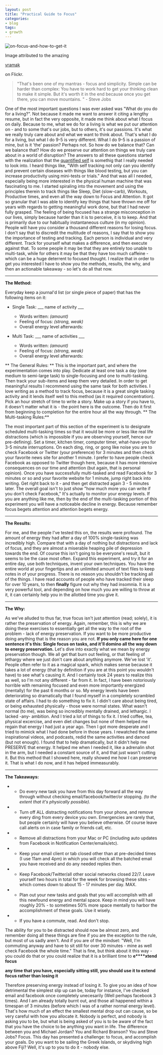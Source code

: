 ```yaml
---
layout: post
title: "Practical Guide to Focus"
categories:
- blog
tags:
- growth
---
```


![on-focus-and-how-to-get-it](http://i.imgur.com/Mpk33.png)

Image attributed to the amazing 

[vramak](http://www.flickr.com/photos/vramak/3499502280/)

 on Flickr.

> "That's been one of my mantras - focus and simplicity. Simple can be harder than complex: You have to work hard to get your thinking clean to make it simple. But it's worth it in the end because once you get there, you can move mountains. " - Steve Jobs

One of the most important questions I was ever asked was "What do you do for a living?". Not because it made me want to answer it citing a lengthy resume, but in fact the very opposite, it made me think about what I focus on daily. Because to me, what we do for a living is what we put our attention on - and to some that's our jobs, but to others, it's our passions. It's what we really truly care about and what we want to think about. That's what I do for a living, but what I do 9-5 is very different. What I do 9-5 is a passion of mine, but is it 'the' passion? Perhaps not. So how do we balance that? Can we balance that? How do we preserve our attention on things we truly care about in a world of disruption? The answers to all these questions started with the realization that the [quantified self](http://quantifiedself.com) is somethig that I really needed to look into. I heard things like, "With self tracking not only can you identify and prevent certain diseases with things like blood testing, but you can increase productivity using mini-tests or trials." And that was all I needed, especially being more interested in the physical human machine that was fascinating to me. I started spiraling into the movement and using the principles therein to track things like Sleep, Diet (slow-carb), Workouts, Productive times, and even all the way down to Focus and Attention. It got so granular that I was able to identify key things that have thrown me off for years with regards to getting meaningful work done, but that I had never fully grasped. The feeling of being focused has a strange misconception in our lives, simply because harder than it is to perceive, it is to keep. And that is primarily due to our habitually instantaneous culture (in my opinion). People will have you consider a thousand different reasons for losing focus. I don't say that to discredit the multitude of reasons, I say that to show you the importance of testing and tracking. Each person is individual and very different. Track for yourself what makes a difference, and then execute against that. To some people it may be that they are entirely too unable to multi-task, while for others it may be that they have too much caffeine - which can be a huge deterrent to focused thought. I realize that in order to get you interested I have to show you the methods, results, the why, and then an actionable takeaway - so let's do all that now.

* * *

**The Method:**

Everyday keep a journal'd list (or single piece of paper) that has the following items on it:

*   Single Task: ___ name of activity ___

    *   Words written: _(amount)_
    *   Feeling of focus: _(strong, weak)_
    *   Overall energy level afterwards:
*   Multi Task: ___ name of activities ___

    *   Words written: _(amount)_
    *   Feeling of focus: _(strong, weak)_
    *   Overall energy level afterwards:

** The General Rules: **
 This is the important part, and where the experimentation comes into play. Dedicate at least one task a day (one medium to semi-large task) to single-focusing and one to multi-tasking. Then track your sub-items and keep them very detailed. In order to get meaningful results I recommend using the same task for both activities. I love writing as a method to track focus, because it is a great single tasking activity and it lends itself well to this method (as it required concentration). Pick an hour stretch of time to write a story. Make up a story if you have to, it doesn't matter what it is - the point here is the outcome. Then do it first from beginning to completion for the entire hour all the way through. ** The Multi-tasking Rules:**

 The most important part of this section of the experiment is to designate scheduled multi-tasking times so that it would be more or less like real life distractions (which is impossible if you are observing yourself, hence our pre-defining). Set a timer, kitchen timer, computer timer, what-have-you for 3-5 minute interruptions. On each ding, ring, or gong like noise you are to check Facebook or Twitter (your preference) for 3 minutes and then check your favorite news site for another 1 minute. I prefer to have people check Facebook as opposed to Twitter though here, because it has more intensive consequences on our time and attention (but again, that is personal opinion). Once you have successfully multi-tasked and read Facebook for 3 minutes or so and your favorite website for 1 minute, jump right back into writing. Get right back to it - and then get distracted again 3 - 5 minutes later. The overall goal isn't to just show "how much more you can write if you don't check Facebook," It's actually to monitor your energy levels. If you are anything like me, then by the end of the multi-tasking portion of this experiment you will have a noticeable decline in energy. Because remember focus begets attention and attention begets energy.

* * *

**The Results:**

For me, and the people I've tested this on, the results were profound. The amount of energy they had after a day of 100% single-tasking was incredibly high. Compare that with a day of nothing but distractions and lack of focus, and they are almost a miserable heaping pile of depression towards the end. Of course this isn't going to be everyone's result, but it seems to be the case most often. Expand this experiment, and try it for an entire day, use both techniques, invent your own techniques. You have the entire world at your fingertips and an unlimited amount of text files to keep notes in of your progress. There is no reason you shouldn't be tracking all of the things. I have read accounts of people who have tracked their sleep for over 10 years, to then **finally** figure out why they had insomnia. It is a very powerful tool, and depending on how much you are willing to throw at it, it can certainly help you in the allotted time you give it.

* * *

**The Why:**

As we've alluded to thus far, true focus isn't just attention (read; solely), it is rather the preservation of energy. Again, remember, this is why we are doing these exercises to essentially get all the way to the root of the problem - lack of energy preservation. If you want to be more productive doing anything that is the reason you are not. **If you only came here for one sentence it's this: Single focus on tasks, and it'll domino all the way down to energy preservation.** Let's dive into exactly what we mean by energy preservation though. We all get that burn out feeling, or that feeling of lethargy where we just don't care about anything anymore. We've lost 'it'. People often refer to it as a magical spark, which makes sense because it takes a lot of energy (that by definition if you are at this point you wouldn't have) to see what's causing it. And I certainly took 24 years to realize this as well, so I'm not any different - far from it. In fact, I have been notoriously horrible with remaining focused and even more importantly energized (mentally) for the past 6 months or so. My energy levels have been deteriorating so dramatically that I found myself in a completely scrambled state of affairs. I had to do something to fix it. I didn't care about being tired, or being exhausted physically - those were normal states. What wasn't normal (to me), was being so incredibly mentally drained, and lethargic. I lacked -any- ambition. And I tried a lot of things to fix it. I tried coffee, tea, physical excercise, and even diet changes but none of them helped me regain that energy I had just a year ago. Then I got more desperate and I tried to mimick what I had done before in those years. I rewatched the same inspirational videos, and podcasts, redid the same activities and danced (but not enough). I found that to help dramatically, but it didn't help me PRESERVE that energy. It helped me when I needed it, like a adrenalin shot in the arm, but I needed a constant source of it, and that just wasn't cutting it. But this method that I showed here, really showed me how I can preserve it. That is what I do now, and it has helped immeasurably.

* * *

**The Takeaways:**

*   - Do every new task you have from this day forward all the way through without checking email/facebook/twitter/or stopping. _(to the extent that it's physically possible)._
*   - Turn off ALL distracting notifications from your phone, and remove every ding from every device you own. Emergencies are rarely that, but people certainly will have you believe otherwise. Of course leave call alerts on in case family or friends call, etc.
*   - Remove all distractions from your Mac or PC (including auto updates from Facebook in Notification Center/emails/etc).
*   - Keep your email client or tab closed other than at pre-decided times (I use 11am and 4pm) in which you will check all the batched email you have received and do any needed replies then.
*   - Keep Facebook/Twitter/all other social networks closed 22/7. Leave yourself two hours in total for the week for browsing these sites - which comes down to about 15 - 17 minutes per day. MAX.
*   - Plan out your new tasks and goals that you will accomplish with all this newfound energy and mental space. Keep in mind you will have roughly 20% - to sometimes 50% more space mentally to harbor the accomplishment of these goals. Use it wisely.
*   - If you have a commute, read. And don't stop.

The ability for you to be distracted should now be almost zero, and remember doing all these things are fine if you are the exception to the rule, but most of us sadly aren't. And if you are of the mindset: "Well, I'm commuting anyway and have to sit still for over 30 minutes - mine as well check Facebook the whole time." That is fine, but think about it this way - you could do that or you could realize that it is a brilliant time to **e****xtend focus**

**any time that you have, especially sitting still, you should use it to extend focus rather than losing it**

Therefore preserving energy instead of losing it. To give you an idea of how detrimental the simplest slip up can be, today for instance, I've checked email and facebook once completely unecesarily (Well perhaps facebook 3 times). And I am already totally burnt out, and those all happened within a timespan of 3 minutes (before which I was of a rather normal energy level). That's how much of an effect the smallest mental drop out can cause, so be very careful with how you allocate it. Nobody is perfect, and nobody is asking you to be, but what is being asked of you is to be aware of the fact that you have the choice to be anything you want in life. The difference between you and Michael Jordan? You and Richard Branson? You and Steve Jobs? Focus. This day has presented a challenge: to focus, and accomplish your goals. Do you want to be sailing the Greek Islands, or skydiving high above Fiji? Well, it's up to you to do it - nobody else.